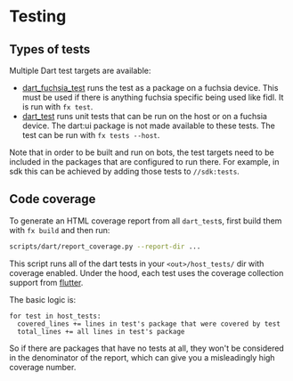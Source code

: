 # Testing

## Types of tests

Multiple Dart test targets are available:

- [dart_fuchsia_test] runs the test as a package on a fuchsia device. This must
  be used if there is anything fuchsia specific being used like fidl. It is run
  with `fx test`.
- [dart_test] runs unit tests that can be run on the host or on a fuchsia
  device. The dart:ui package is not made available to these tests. The test can
  be run with `fx tests --host`.

Note that in order to be built and run on bots, the test targets need to be
included in the packages that are configured to run there. For example, in
sdk this can be achieved by adding those tests to `//sdk:tests`.

## Code coverage

To generate an HTML coverage report from all `dart_test`s, first build them
with `fx build` and then run:

```sh
scripts/dart/report_coverage.py --report-dir ...
```

This script runs all of the dart tests in your `<out>/host_tests/` dir with
coverage enabled. Under the hood, each test uses the coverage collection support
from [flutter](
https://github.com/flutter/flutter/wiki/Test-coverage-for-package:flutter).

The basic logic is:

```none
for test in host_tests:
  covered_lines += lines in test's package that were covered by test
  total_lines += all lines in test's package
```

So if there are packages that have no tests at all, they won't be considered in
the denominator of the report, which can give you a misleadingly high coverage
number.

[dart_fuchsia_test]: https://fuchsia.googlesource.com/fuchsia/+/HEAD/build/dart/dart_test_component.gni
[dart_test]: /build/dart/test.gni
